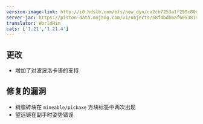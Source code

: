 ```yaml
---
version-image-link: http://i0.hdslb.com/bfs/new_dyn/ca2cb7253a1f299c80e4473767b835d9558830935.jpg
server-jar: https://piston-data.mojang.com/v1/objects/58f4bdb6af6053819d5483deba9e84194e6e2aae/server.jar
translator: WorldHim
cats: ['1.21','1.21.4']
---
```

## 更改
* 增加了对波波洛卡语的支持

## 修复的漏洞
* 树脂砖块在 `mineable/pickaxe` 方块标签中两次出现
* 望远镜在副手时姿势错误